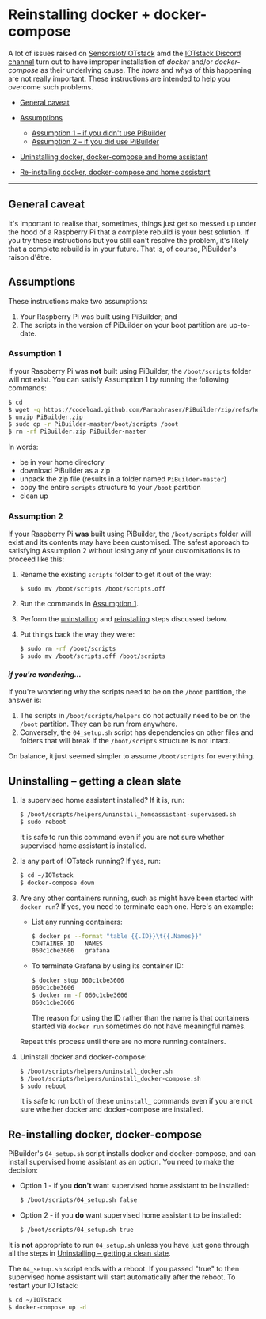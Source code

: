 # Reinstalling docker + docker-compose

A lot of issues raised on [SensorsIot/IOTstack](https://github.com/SensorsIot/IOTstack/issues) amd the [IOTstack Discord channel](https://discord.gg/ZpKHnks) turn out to have improper installation of *docker* and/or *docker-compose* as their underlying cause. The *hows* and *whys* of this happening are not really important. These instructions are intended to help you overcome such problems.

- [General caveat](#caveat)
- [Assumptions](#assumptions)

	- [Assumption 1 – if you didn't use PiBuilder](#assumption1)
	- [Assumption 2 – if you did use PiBuilder](#assumption2)

- [Uninstalling docker, docker-compose and home assistant](#uninstalling)
- [Re-installing docker, docker-compose and home assistant](#reinstalling)

<hr>

## <a name="caveat"> General caveat </a>

It's important to realise that, sometimes, things just get so messed up under the hood of a Raspberry Pi that a complete rebuild is your best solution. If you try these instructions but you still can't resolve the problem, it's likely that a complete rebuild is in your future. That is, of course, PiBuilder's raison d'être.

## <a name="assumptions"> Assumptions </a>

These instructions make two assumptions:

1. Your Raspberry Pi was built using PiBuilder; and
2. The scripts in the version of PiBuilder on your boot partition are up-to-date. 

### <a name="assumption1"> Assumption 1 </a>

If your Raspberry Pi was **not** built using PiBuilder, the `/boot/scripts` folder will not exist. You can satisfy Assumption 1 by running the following commands:

```bash
$ cd
$ wget -q https://codeload.github.com/Paraphraser/PiBuilder/zip/refs/heads/master -O PiBuilder.zip
$ unzip PiBuilder.zip
$ sudo cp -r PiBuilder-master/boot/scripts /boot
$ rm -rf PiBuilder.zip PiBuilder-master
```

In words:

* be in your home directory
* download PiBuilder as a zip
* unpack the zip file (results in a folder named `PiBuilder-master`)
* copy the entire `scripts` structure to your `/boot` partition
* clean up

### <a name="assumption2"> Assumption 2 </a>

If your Raspberry Pi **was** built using PiBuilder, the `/boot/scripts` folder will exist and its contents may have been customised. The safest approach to satisfying Assumption 2 without losing any of your customisations is to proceed like this:

1. Rename the existing `scripts` folder to get it out of the way:

	```bash
	$ sudo mv /boot/scripts /boot/scripts.off
	```

2. Run the commands in [Assumption 1](#assumption1).
3. Perform the [uninstalling](#uninstalling) and [reinstalling](#reinstalling) steps discussed below.
4. Put things back the way they were:

	```bash
	$ sudo rm -rf /boot/scripts
	$ sudo mv /boot/scripts.off /boot/scripts
	```

#### <a name="whyBoot"> *if you're wondering…* </a>

If you're wondering why the scripts need to be on the `/boot` partition, the answer is:

1. The scripts in `/boot/scripts/helpers` do not actually need to be on the `/boot` partition. They can be run from anywhere.
2. Conversely, the `04_setup.sh` script has dependencies on other files and folders that will break if the `/boot/scripts` structure is not intact.

On balance, it just seemed simpler to assume `/boot/scripts` for everything.

## <a name="uninstalling"> Uninstalling – getting a clean slate </a>

1. Is supervised home assistant installed? If it is, run:

	```bash
	$ /boot/scripts/helpers/uninstall_homeassistant-supervised.sh
	$ sudo reboot
	```

	It is safe to run this command even if you are not sure whether supervised home assistant is installed.

2. Is any part of IOTstack running? If yes, run:

	```bash
	$ cd ~/IOTstack
	$ docker-compose down
	```

3. Are any other containers running, such as might have been started with `docker run`? If yes, you need to terminate each one. Here's an example:

	* List any running containers:

		```bash
		$ docker ps --format "table {{.ID}}\t{{.Names}}"
		CONTAINER ID   NAMES
		060c1cbe3606   grafana
		```

	* To terminate Grafana by using its container ID:

		```bash
		$ docker stop 060c1cbe3606
		060c1cbe3606
		$ docker rm -f 060c1cbe3606
		060c1cbe3606
		```

		The reason for using the ID rather than the name is that containers started via `docker run` sometimes do not have meaningful names.

	Repeat this process until there are no more running containers.

4. Uninstall docker and docker-compose:

	```bash
	$ /boot/scripts/helpers/uninstall_docker.sh
	$ /boot/scripts/helpers/uninstall_docker-compose.sh
	$ sudo reboot
	```

	It is safe to run both of these `uninstall_` commands even if you are not sure whether docker and docker-compose are installed.

## <a name="reinstalling"> Re-installing docker, docker-compose</a>

PiBuilder's `04_setup.sh` script installs docker and docker-compose, and can install supervised home assistant as an option. You need to make the decision:

* Option 1 - if you **don't** want supervised home assistant to be installed:

	```bash
	$ /boot/scripts/04_setup.sh false
	```

* Option 2 - if you **do** want supervised home assistant to be installed:

	```bash
	$ /boot/scripts/04_setup.sh true
	``` 

It is **not** appropriate to run `04_setup.sh` unless you have just gone through all the steps in [Uninstalling – getting a clean slate](#uninstalling).

The `04_setup.sh` script ends with a reboot. If you passed "true" to then supervised home assistant will start automatically after the reboot. To restart your IOTstack:

```bash
$ cd ~/IOTstack
$ docker-compose up -d
```
